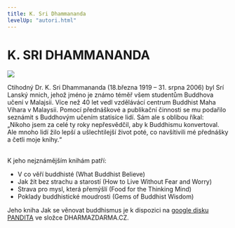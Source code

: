 ```yaml
---
title: K. Sri Dhammananda
levelUp: "autori.html"
---
```


# K. SRI DHAMMANANDA

<img src="/images/dhammananda.png" class="autori-photo"
/>

Ctihodný Dr. K. Sri Dhammananda (18.března 1919 – 31. srpna 2006) byl Srí Lanský mnich, jehož jméno je známo téměř všem studentům Buddhova učení v Malajsii. Více než 40 let vedl vzdělávácí centrum Buddhist Maha Vihara v Malaysii. Pomocí přednáškové a publikační činnosti se mu podařilo seznámit s Buddhovým učením statisíce lidí. Sám ale s oblibou říkal: „Nikoho jsem za celé ty roky nepřesvědčil, aby k Buddhismu konvertoval. Ale mnoho lidí žilo lepší a ušlechtilejší život poté, co navšítivili mé přednášky a četli moje knihy.“ <br><br>

<div class="underline">
K jeho nejznámějším knihám patří:
</div>
<ul style>
<li>V co věří buddhisté (What Buddhist Believe)</li>
<li>Jak žít bez strachu a starostí (How to Live Without Fear and Worry)</li>
<li>Strava pro mysl, která přemýšlí (Food for the Thinking Mind)</li>
<li>Poklady buddhistické moudrosti (Gems of Buddhist Wisdom)</li>
</ul>

Jeho kniha Jak se věnovat buddhismus je k dispozici na [google disku PANDITA](https://drive.google.com/drive/u/1/folders/11gL2ab0CPZUdpUUepmwEovLgplyc8VLj) ve složce DHARMAZDARMA.CZ.
